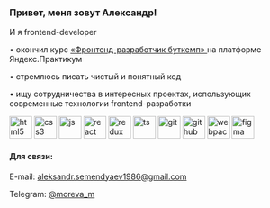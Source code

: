 <h3 align="left">Привет, меня зовут Александр!</h3>
<p align="left">И я frontend-developer</p>
<p align="left">• окончил курс <a href="https://practicum.yandex.ru/frontend-bootcamp/" target="_blank" rel="noreferrer">«Фронтенд-разработчик буткемп»
</a> на платформе Яндекс.Практикум</p>
<p align="left">• стремлюсь писать чистый и понятный код</p>
<p align="left">• ищу сотрудничества в интересных проектах, использующих современные технологии frontend-разработки</p>

<img src="https://simpleicons.org/icons/html5.svg" alt="html5" width="40" height="40"/> <img src="https://simpleicons.org/icons/css3.svg" alt="css3" width="40" height="40"/> <img src="https://simpleicons.org/icons/javascript.svg" alt="js" width="40" height="40"/> <img src="https://simpleicons.org/icons/react.svg" alt="react" width="40" height="40"/> <img src="https://simpleicons.org/icons/redux.svg" alt="redux" width="40" height="40"/> <img src="https://simpleicons.org/icons/typescript.svg" alt="ts" width="40" height="40"/> <img src="https://simpleicons.org/icons/git.svg" alt="git" width="40" height="40"/> <img src="https://simpleicons.org/icons/github.svg" alt="github" width="40" height="40"/> <img src="https://simpleicons.org/icons/webpack.svg" alt="webpack" width="40" height="40"/> <img src="https://simpleicons.org/icons/figma.svg" alt="figma" width="40" height="40"/> 

<h4 align="left">Для связи:</h4>
<p align="left">E-mail: <a href="mailto:mashamiskova@yandex.ru" target="_blank" rel="noreferrer">aleksandr.semendyaev1986@gmail.com</a><p>
<p align="left">Telegram: <a href="https://t.me/Alexander_Semendyaev" target="_blank" rel="noreferrer">@moreva_m</a><p>

